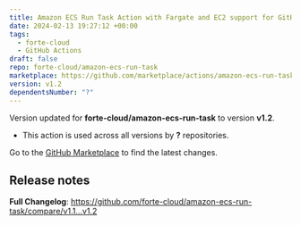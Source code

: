 ```yaml
---
title: Amazon ECS Run Task Action with Fargate and EC2 support for GitHub Actions
date: 2024-02-13 19:27:12 +00:00
tags:
  - forte-cloud
  - GitHub Actions
draft: false
repo: forte-cloud/amazon-ecs-run-task
marketplace: https://github.com/marketplace/actions/amazon-ecs-run-task-action-with-fargate-and-ec2-support-for-github-actions
version: v1.2
dependentsNumber: "?"
---
```



Version updated for **forte-cloud/amazon-ecs-run-task** to version **v1.2**.
- This action is used across all versions by **?** repositories.

Go to the [GitHub Marketplace](https://github.com/marketplace/actions/amazon-ecs-run-task-action-with-fargate-and-ec2-support-for-github-actions) to find the latest changes.

## Release notes

**Full Changelog**: https://github.com/forte-cloud/amazon-ecs-run-task/compare/v1.1...v1.2
